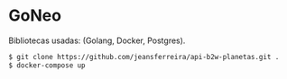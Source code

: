 # GoNeo
Bibliotecas usadas: (Golang, Docker, Postgres).

```bash
$ git clone https://github.com/jeansferreira/api-b2w-planetas.git .
$ docker-compose up
```
